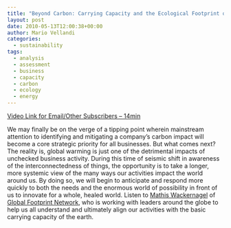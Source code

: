 ```yaml
---
title: "Beyond Carbon: Carrying Capacity and the Ecological Footprint of Business"
layout: post
date: 2010-05-13T12:00:38+00:00
author: Mario Vellandi
categories:
  - sustainability
tags:
  - analysis
  - assessment
  - business
  - capacity
  - carbon
  - ecology
  - energy
---
```

[Video Link for Email/Other Subscribers &#8211; 14min](http://vimeo.com/11183520)

We may finally be on the verge of a tipping point wherein mainstream attention to identifying and mitigating a company’s carbon impact will become a core strategic priority for all businesses. But what comes next? The reality is, global warming is just one of the detrimental impacts of unchecked business activity. During this time of seismic shift in awareness of the interconnectedness of things, the opportunity is to take a longer, more systemic view of the many ways our activities impact the world around us. By doing so, we will begin to anticipate and respond more quickly to both the needs and the enormous world of possibility in front of us to innovate for a whole, healed world. Listen to [Mathis Wackernagel](http://sustainablelifemedia.com/innovator/mathis_wackernagel) of [Global Footprint Network](http://www.footprintnetwork.org/), who is working with leaders around the globe to help us all understand and ultimately align our activities with the basic carrying capacity of the earth.
